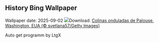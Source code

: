 ## History Bing Wallpaper
Wallpaper date: 2025-09-02
![](https://www.bing.com/th?id=OHR.PalouseWA_PT-BR8269290462_UHD.jpg&w=1000)Download: [Colinas onduladas de Palouse, Washington, EUA (© svetlana57/Getty Images)](https://www.bing.com/th?id=OHR.PalouseWA_PT-BR8269290462_UHD.jpg)

Auto get programm by LtgX

